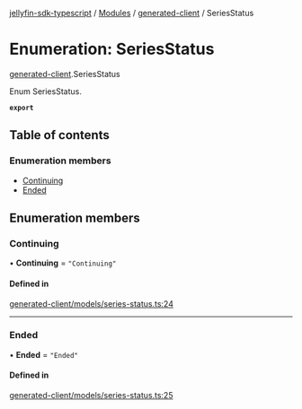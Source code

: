 [jellyfin-sdk-typescript](../README.md) / [Modules](../modules.md) / [generated-client](../modules/generated_client.md) / SeriesStatus

# Enumeration: SeriesStatus

[generated-client](../modules/generated_client.md).SeriesStatus

Enum SeriesStatus.

**`export`**

## Table of contents

### Enumeration members

- [Continuing](generated_client.SeriesStatus.md#continuing)
- [Ended](generated_client.SeriesStatus.md#ended)

## Enumeration members

### Continuing

• **Continuing** = `"Continuing"`

#### Defined in

[generated-client/models/series-status.ts:24](https://github.com/thornbill/jellyfin-sdk-typescript/blob/b0f5501/src/generated-client/models/series-status.ts#L24)

___

### Ended

• **Ended** = `"Ended"`

#### Defined in

[generated-client/models/series-status.ts:25](https://github.com/thornbill/jellyfin-sdk-typescript/blob/b0f5501/src/generated-client/models/series-status.ts#L25)
